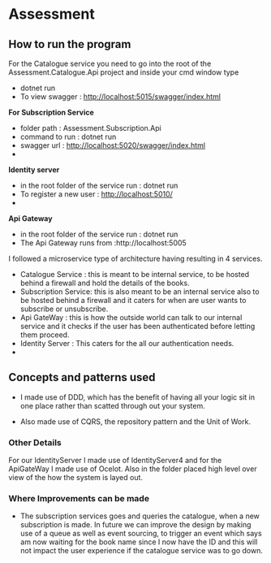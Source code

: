# Assessment
## How to run the program
For the Catalogue service you need to go into the root of the Assessment.Catalogue.Api project and inside your cmd window type

 - dotnet run
 - To view swagger : [http://localhost:5015/swagger/index.html](http://localhost:5015/swagger/index.html)
 
**For Subscription Service**
 - folder path : Assessment.Subscription.Api 
 - command to run : dotnet run
 - swagger url : [http://localhost:5020/swagger/index.html](http://localhost:5020/swagger/index.html)
 - 
 **Identity server**
 - in the root folder of the service run : dotnet run
 - To register a new user : [http://localhost:5010/](http://localhost:5010/)
 - 
**Api Gateway**
 - in the root folder of the service run : dotnet run
 - The Api Gateway runs from :http://localhost:5005

I followed a microservice type of architecture having resulting in 4 services.
 

 - Catalogue Service : this is meant to be internal service, to be hosted behind a firewall and hold the details of the books.  
 - Subscription Service: this is also meant to be an internal service also to be hosted behind a firewall and it caters for when are user wants to subscribe or unsubscribe.
 - Api GateWay : this is how the outside world can talk to our internal service and it checks if the user has been authenticated before letting them proceed.
 - Identity Server : This caters for the all our authentication needs.
 - 
## Concepts and patterns used
 - I made use of DDD, which has the benefit of having all your logic sit
   in one place rather than scatted through out your system.
   
 - Also made use of CQRS, the repository pattern and the Unit of Work.
 
 ### Other Details
 For our IdentityServer I made use of IdentityServer4 and for the ApiGateWay I made use of Ocelot.
 Also in the folder placed high level over view of the how the system is layed out.
 
### Where Improvements can be made
 - The subscription services goes and queries the catalogue, when a new subscription is made. In future we can improve the design by making use of a queue as well as event sourcing, to trigger an event which says am now waiting for the book name since I now have the ID and this will not impact the user experience if the catalogue service was to go down.